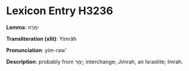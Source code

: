# Lexicon Entry H3236

**Lemma**: יִמְרָה

**Transliteration (xlit)**: Yimrâh

**Pronunciation**: yim-raw'

**Description**:
probably from יָמַר; interchange; Jimrah, an Israelite; Imrah.
